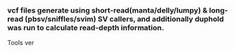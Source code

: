### vcf files generate using short-read(manta/delly/lumpy) & long-read (pbsv/sniffles/svim) SV callers, and additionally duphold was run to calculate read-depth information.

Tools ver

